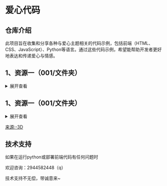 # 爱心代码

## 仓库介绍

此项目旨在收集和分享各种与爱心主题相关的代码示例，包括前端（HTML、CSS、JavaScript）、Python等语言。通过这些代码示例，希望能帮助开发者更好地表达和传递爱心与情感。

## 1、资源一（001/文件夹）
<details>
<summary>展开查看</summary>

| 代码路径                                                                                                   | 代码类型   | 预览图                              | 演示                                                                     |
|--------------------------------------------------------------------------------------------------------|--------|----------------------------------|------------------------------------------------------------------------|
| [001/html_love/01](https://github.com/Whale-Yu/loveCode/tree/master/001/html_love/01)                  | HTML   | <img src="001/html_love/01/效果图.jpg" width="200"/> | [demo](https://whale-yu.github.io/loveCode/001/html_love/01/index.html) |
| [001/html_love/02](https://github.com/Whale-Yu/loveCode/tree/master/001/html_love/02)                  | HTML | <img src="001/html_love/02/效果图.jpg" width="200"/> | [demo](https://whale-yu.github.io/loveCode/001/html_love/02/index.htm) |
| [001/html_love/03](https://github.com/Whale-Yu/loveCode/tree/master/001/html_love/03)                  | HTML   | <img src="001/html_love/03/效果图.jpg" width="200"/> | [demo](https://whale-yu.github.io/loveCode/001/html_love/03/index.html) |
| [001/html_love/04](https://github.com/Whale-Yu/loveCode/tree/master/001/html_love/04)                  | HTML   | <img src="001/html_love/04/效果图.jpg" width="200"/> | [demo](https://whale-yu.github.io/loveCode/001/html_love/04/index.html) |
| [001/html_love/05](https://github.com/Whale-Yu/loveCode/tree/master/001/html_love/05)                  | HTML   | <img src="001/html_love/05/效果图.jpg" width="200"/> | /                                                                      |
| [001/html_love/06](https://github.com/Whale-Yu/loveCode/tree/master/001/html_love/06)                  | HTML   | <img src="001/html_love/06/效果图.jpg" width="200"/> | [demo](https://whale-yu.github.io/loveCode/001/html_love/06/index.htm) |
| [001/html_love/07](https://github.com/Whale-Yu/loveCode/tree/master/001/html_love/07)                  | HTML   | <img src="001/html_love/07/效果图.jpg" width="200"/> | [demo](https://whale-yu.github.io/loveCode/001/html_love/07/index.html) |
| [001/html_love/08](https://github.com/Whale-Yu/loveCode/tree/master/001/html_love/08)                  | HTML   | <img src="001/html_love/08/效果图.jpg" width="200"/> | [demo](https://whale-yu.github.io/loveCode/001/html_love/08/index.html) |
| [001/html_love/09](https://github.com/Whale-Yu/loveCode/tree/master/001/html_love/09)                  | HTML   | <img src="001/html_love/09/效果图.jpg" width="200"/> | /                                                                      |
| [001/html_love/10](https://github.com/Whale-Yu/loveCode/tree/master/001/html_love/10)                  | HTML   | <img src="001/html_love/10/效果图.jpg" width="200"/> | [demo](https://whale-yu.github.io/loveCode/001/html_love/10/index.html) |
| [001/py_love/跳动的爱心1.py](https://github.com/Whale-Yu/loveCode/tree/master/001/py_love/跳动的爱心1.py)        | Python | <img src="001/py_love/love.png" width="200"/>     | 下载代码本地运行即可                                                             |
| [001/py_love/跳动的爱心-文字版.py](https://github.com/Whale-Yu/loveCode/tree/master/001/py_love/跳动的爱心2-文字版.py) | Python | <img src="001/py_love/love2.png" width="200"/>    | 下载代码本地运行即可                                                             |
| [001/py_love/一箭穿心.py](https://github.com/Whale-Yu/loveCode/tree/master/001/py_love/一箭穿心.py)               | Python | <img src="001/py_love/一箭穿心.png" width="200"/>     | 下载代码本地运行即可                                                             |
| [001/py_love/向日葵.py](https://github.com/Whale-Yu/loveCode/tree/master/001/py_love/向日葵.py)                | Python | <img src="001/py_love/向日葵.png" width="200"/>      | 下载代码本地运行即可                                                             |
| [001/py_love/太阳花.py](https://github.com/Whale-Yu/loveCode/tree/master/001/py_love/太阳花.py)                | Python | <img src="001/py_love/太阳花.png" width="200"/>      | 下载代码本地运行即可                                                             |
| [001/py_love/射心.py](https://github.com/Whale-Yu/loveCode/tree/master/001/py_love/射心.py)                 | Python | <img src="001/py_love/射心.png" width="200"/>       | 下载代码本地运行即可                                                             |
| [001/py_love/情人节表白.py](https://github.com/Whale-Yu/loveCode/tree/master/001/py_love/情人节表白.py)              | Python | <img src="001/py_love/情人节表白.png" width="200"/>    | 下载代码本地运行即可     |
| [001/py_love/情人节表白2.py](https://github.com/Whale-Yu/loveCode/tree/master/001/py_love/情人节表白2.py)             | Python | <img src="001/py_love/情人节表白2.png" width="200"/>   | 下载代码本地运行即可                                                              |
| [001/py_love/送一朵玫瑰花.py](https://github.com/Whale-Yu/loveCode/tree/master/001/py_love/送一朵玫瑰花.py)             | Python | <img src="001/py_love/送一朵玫瑰花.png" width="200"/>   | 下载代码本地运行即可                                                              |

</details>

## 1、资源一（001/文件夹）
<details>
<summary>展开查看</summary>

| 代码路径                                                        | 代码类型   | 预览图                                  | 演示                                                                     |
|-------------------------------------------------------------|--------|--------------------------------------|------------------------------------------------------------------------|
| [002](https://github.com/Whale-Yu/loveCode/tree/master/002) | HTML   | <img src="002/效果图.png" width="200"/> | [demo](https://whale-yu.github.io/loveCode/002/index.html) |

</details>

[来源:-3D](https://github.com/Kaiser-DMr/-3D?tab=readme-ov-file)


## 技术支持

如果在运行python或部署前端代码有任何问题时

欢迎咨询：2944582448（q）

技术支持不无偿，带诚意来~